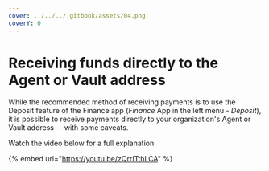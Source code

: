 ```yaml
---
cover: ../../../.gitbook/assets/04.png
coverY: 0
---
```


# Receiving funds directly to the Agent or Vault address

While the recommended method of receiving payments is to use the Deposit feature of the Finance app (_Finance_ App in the left menu - _Deposit_), it is possible to receive payments directly to your organization's Agent or Vault address -- with some caveats.&#x20;

Watch the video below for a full explanation:

{% embed url="https://youtu.be/zQrrITthLCA" %}
